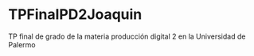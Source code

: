# TPFinalPD2Joaquin
TP final de grado de la materia producción digital 2 en la Universidad de Palermo 
